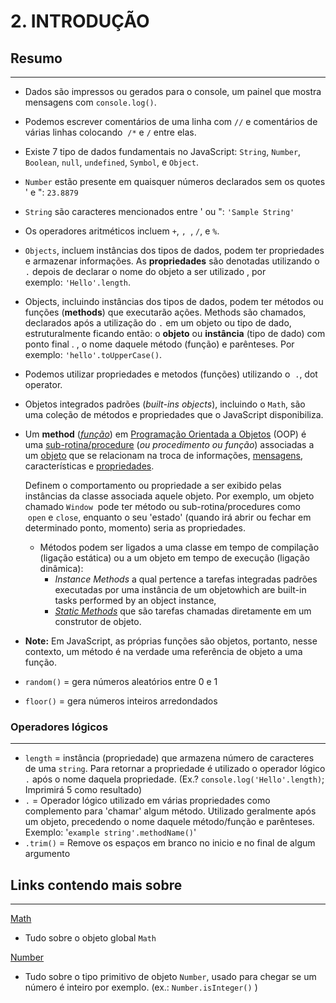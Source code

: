 # 2. INTRODUÇÃO

## Resumo

---

- Dados são impressos ou gerados para o console, um painel que mostra mensagens com `console.log()`.
- Podemos escrever comentários de uma linha com `//` e comentários de várias linhas colocando  `/*` e `/` entre elas.
- Existe 7 tipo de dados fundamentais no JavaScript: `String`, `Number`, `Boolean`, `null`, `undefined`, `Symbol`, e `Object`.
- `Number` estão presente em quaisquer números declarados sem os quotes ' e ": `23.8879`
- `String` são caracteres mencionados entre ' ou ": `'Sample String'`
- Os operadores aritméticos incluem `+`, ``, ``, `/`, e `%`.
- `Objects`, incluem instâncias dos tipos de dados, podem ter propriedades e armazenar informações. As **propriedades** são denotadas utilizando o `.` depois de declarar o nome do objeto a ser utilizado , por exemplo: `'Hello'.length`.
- Objects, incluindo instâncias dos tipos de dados, podem ter métodos ou funções (**methods**) que executarão ações. Methods são chamados, declarados após a utilização do `.` em um objeto ou tipo de dado, estruturalmente ficando então: o **objeto** ou **instância** (tipo de dado) com ponto final . , o nome daquele método (função) e parênteses.  Por exemplo: `'hello'.toUpperCase()`.
- Podemos utilizar propriedades e metodos (funções) utilizando o  `.`, dot operator.
- Objetos integrados padrões (*built-ins objects*), incluindo o `Math`, são uma coleção de métodos e propriedades que o JavaScript disponibiliza.
- Um **method** (*[função](https://developer.mozilla.org/en-US/docs/Glossary/function)*) em [Programação Orientada a Objetos](https://en.wikipedia.org/wiki/Object-oriented_programming) (OOP) é uma [sub-rotina/procedure](https://en.wikipedia.org/wiki/Procedure_(computer_science)) (*ou procedimento ou função*) associadas a um [objeto](https://en.wikipedia.org/wiki/Object_(computer_science))  que se relacionam na troca de informações, [mensagens](https://en.wikipedia.org/wiki/Message_passing), características e [propriedades](https://developer.mozilla.org/en-US/docs/Glossary/property).

    Definem o comportamento ou propriedade a ser exibido pelas instâncias da classe associada aquele objeto. Por exemplo, um objeto chamado `Window`  pode ter método ou sub-rotina/procedures como  `open` e `close`, enquanto o  seu 'estado' (quando irá abrir ou fechar em determinado ponto, momento) seria as propriedades. 

    - Métodos podem ser ligados a uma classe em tempo de compilação (ligação estática) ou a um objeto em tempo de execução (ligação dinâmica):
        - *Instance Methods* a qual pertence a tarefas integradas padrões executadas por uma instância de um objetowhich are built-in tasks performed by an object instance,
        - *[Static Methods](https://developer.mozilla.org/en-US/docs/Glossary/static_method)* que são tarefas chamadas diretamente em um construtor de objeto.

- **Note:** Em JavaScript, as próprias funções são objetos, portanto, nesse contexto, um método é na verdade uma referência de objeto a uma função.

- `random()` = gera números aleatórios entre 0 e 1
- `floor()` = gera números inteiros arredondados

### Operadores lógicos

---

- `length` = instância (propriedade) que armazena número de caracteres de uma `string`. Para retornar a propriedade é utilizado o operador lógico `.` após o nome daquela propriedade. (Ex.? `console.log('Hello'.length)`; Imprimirá 5 como resultado)
- `.` = Operador lógico utilizado em várias propriedades como complemento para 'chamar' algum método. Utilizado geralmente após um objeto, precedendo o nome daquele método/função e parênteses. Exemplo: '`example string'.methodName()`'
- `.trim()` = Remove os espaços em branco no inicio e no final de algum argumento

## Links contendo mais sobre

---

[Math](https://developer.mozilla.org/en-US/docs/Web/JavaScript/Reference/Global_Objects/Math)

- Tudo sobre o objeto global `Math`

[Number](https://developer.mozilla.org/en-US/docs/Web/JavaScript/Reference/Global_Objects/Number)

- Tudo sobre o tipo primitivo de objeto `Number`, usado para chegar se um número é inteiro por exemplo. (ex.: `Number.isInteger()` )